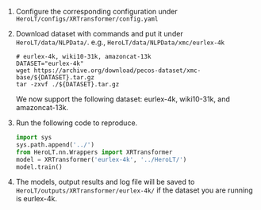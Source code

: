 1. Configure the corresponding configuration under `HeroLT/configs/XRTransformer/config.yaml`

2. Download dataset with commands and put it under `HeroLT/data/NLPData/`. e.g., `HeroLT/data/NLPData/xmc/eurlex-4k`

   ```shell
   # eurlex-4k, wiki10-31k, amazoncat-13k
   DATASET="eurlex-4k"
   wget https://archive.org/download/pecos-dataset/xmc-base/${DATASET}.tar.gz
   tar -zxvf ./${DATASET}.tar.gz
   ```

   We now support the following dataset: eurlex-4k, wiki10-31k, and amazoncat-13k.

4. Run the following code to reproduce.

   ```python
   import sys
   sys.path.append('../')  
   from HeroLT.nn.Wrappers import XRTransformer
   model = XRTransformer('eurlex-4k', '../HeroLT/')
   model.train()
   ```

5. The models, output results and log file will be saved to `HeroLT/outputs/XRTransformer/eurlex-4k/` if the dataset you are running is eurlex-4k.

